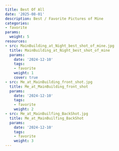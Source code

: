 ```yaml
---
title: Best Of All
date: '2025-08-01'
description: Best / Favorite Pictures of Mine
categories:
- favorite
params:
  weight: 5
resources:
- src: MainBuilding_at_Night_best_shot_of_mine.jpg
  title: MainBuilding_at_Night_best_shot_of_mine
  params:
    date: '2024-12-10'
    tags:
    - favorite
    weight: 1
    cover: true
- src: Me_at_MainBuilding_front_shot.jpg
  title: Me_at_MainBuilding_front_shot
  params:
    date: '2024-12-10'
    tags:
    - favorite
    weight: 2
- src: Me_at_MainBuilfing_BackShot.jpg
  title: Me_at_MainBuilfing_BackShot
  params:
    date: '2024-12-10'
    tags:
    - favorite
    weight: 3
---
```

